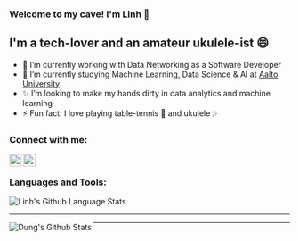 ### Welcome to my cave! I'm Linh 👋

## I'm a tech-lover and an amateur ukulele-ist 😄
- 🔭 I’m currently working with Data Networking as a Software Developer
- 🌱 I’m currently studying Machine Learning, Data Science & AI at [Aalto University][aalto]
- ✨ I’m looking to make my hands dirty in data analytics and machine learning
- ⚡ Fun fact: I love playing table-tennis 🏓 and ukulele 🎶

### Connect with me:

[<img align="left" alt="Khanhlinh | LinkedIn" width="22px" src="https://cdn.jsdelivr.net/npm/simple-icons@v3/icons/linkedin.svg" />][linkedin]
[<img align="left" alt="Khanhlinh | Porfolio" width="22px" src="https://cdn.jsdelivr.net/npm/simple-icons@v3/icons/github.svg" />][portfolio]

<br />

### Languages and Tools:
<img align="left" alt="Linh's Github Language Stats" src="https://github-readme-stats.vercel.app/api/top-langs/?username=khalinguy&layout=compact" />

<br />

---
<img align="left" alt="Dung's Github Stats" src="https://github-readme-stats.vercel.app/api?username=dungvo0111&show_icons=true&hide_border=true&count_private=true" />

---


[aalto]: https://www.aalto.fi/en/study-options/masters-programme-in-computer-communication-and-information-sciences-machine-learning
[linkedin]: https://www.linkedin.com/in/khanh-linh-nguyen-veronica/
[portfolio]: https://khalinguy.github.io/


